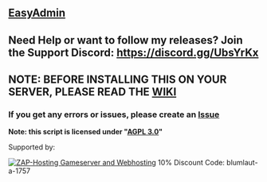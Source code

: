 ## [EasyAdmin](https://forum.fivem.net/t/release-easyadmin-its-as-easy-as-it-gets/42245)
## Need Help or want to follow my releases? Join the Support Discord: https://discord.gg/UbsYrKx

## NOTE: BEFORE INSTALLING THIS ON YOUR SERVER, PLEASE READ THE [WIKI](https://github.com/Bluethefurry/EasyAdmin/wiki)


### If you get any errors or issues, please create an [Issue](https://github.com/Blumlaut/EasyAdmin-RedM/issues)

**Note: this script is licensed under "[AGPL 3.0](https://tldrlegal.com/license/gnu-affero-general-public-license-v3-(agpl-3.0))"**


Supported by:


<a href='https://zap-hosting.com/easyadmin'><img src="https://zap-cdn.com/interface/_images/banner/gameserver/fivem-affiliate-banner-1006x180.png" alt="ZAP-Hosting Gameserver and Webhosting"></a>
10% Discount Code:  blumlaut-a-1757 
